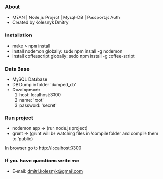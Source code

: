 ### About ###

* MEAN | Node.js Project | Mysql-DB | Passport.js Auth
* Created by Kolesnyk Dmitry

### Installation ###

* make > npm install
* install nodemon globally: sudo npm install -g nodemon
* install coffeescript globally: sudo npm install -g coffee-script

### Data Base ###

* MySQL Database
* DB Dump in folder 'dumped_db'
* Development:
  1) host: localhost:3300
  2) name: 'root'
  3) password: 'secret'

### Run project ###

* nodemon app -> (run node.js project)
* grunt -> (grunt will be watching files in /compile folder and compile them to /public)

In browser go to http://localhost:3300

### If you have questions write me ###

* E-mail: dmitri.kolesnyk@gmail.com